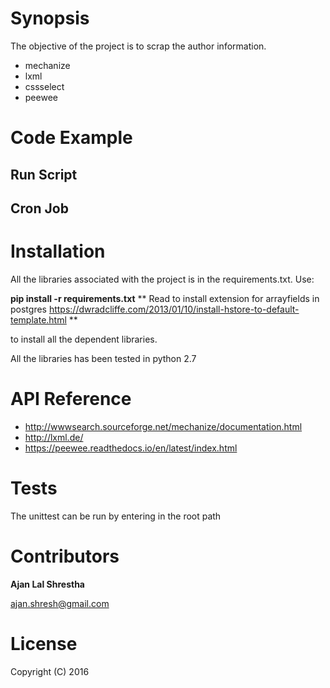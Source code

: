 # Synopsis #

The objective of the project is to scrap the author information.

* mechanize
* lxml
* cssselect
* peewee

# Code Example #

## Run Script ##

## Cron Job ##

# Installation #

All the libraries associated with the project is in the requirements.txt. Use:

**pip install -r requirements.txt**
** Read to install extension for arrayfields in postgres
https://dwradcliffe.com/2013/01/10/install-hstore-to-default-template.html **

to install all the dependent libraries.

All the libraries has been tested in python 2.7

# API Reference #

* http://wwwsearch.sourceforge.net/mechanize/documentation.html
* http://lxml.de/
* https://peewee.readthedocs.io/en/latest/index.html

# Tests #

The unittest can be run by entering in the root path


# Contributors #

**Ajan Lal Shrestha**

ajan.shresh@gmail.com

# License #

Copyright (C) 2016
